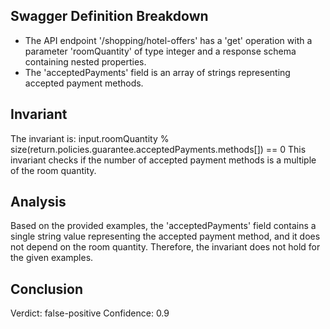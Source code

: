 ## Swagger Definition Breakdown
- The API endpoint '/shopping/hotel-offers' has a 'get' operation with a parameter 'roomQuantity' of type integer and a response schema containing nested properties.
- The 'acceptedPayments' field is an array of strings representing accepted payment methods.

## Invariant
The invariant is: input.roomQuantity % size(return.policies.guarantee.acceptedPayments.methods[]) == 0
This invariant checks if the number of accepted payment methods is a multiple of the room quantity.

## Analysis
Based on the provided examples, the 'acceptedPayments' field contains a single string value representing the accepted payment method, and it does not depend on the room quantity. Therefore, the invariant does not hold for the given examples.

## Conclusion
Verdict: false-positive
Confidence: 0.9
